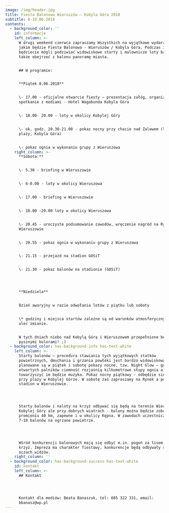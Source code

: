 ```yaml
---
image: /img/header.jpg
title: Fiesta Balonowa Wieruszów – Kobyla Góra 2018
subtitle: 8-10.06.2018
contents:
  - background_color: ''
    id: informacje
    left_column: >-
      W drugi weekend czerwca zapraszamy Wszystkich na wyjątkowe wydarzenie
      jakim będzie Fiesta Balonowa - Wieruszów / Kobyla Góra. Podczas imprezy
      będziecie mogli podziwiać widowiskowe starty i malownicze loty balonów a
      także obejrzeć z balonu panoramę miasta. 


      ## W programie:


      **Piątek 8.06.2018**


      \- 17.00 - oficjalne otwarcie fiesty – prezentacja załóg, organizatorów,
      spotkanie z mediami - Hotel Wagabunda Kobyla Góra


      \- 18.00- 20.00 - loty w okolicy Kobylej Góry 


      \- ok. godz. 20.30-21.00 - pokaz nocny przy chacie nad Zalewem (łąka przy
      plaży, Kobyla Góra)       


      \- pokaz ognia w wykonaniu grupy z Wieruszowa
    right_column: >-
      **Sobota:**


      \- 5.30 - briefing w Wieruszowie        


      \- 6-8.00 - loty w okolicy Wieruszowa


      \- 17.00 - briefing w Wieruszowie


      \- 18.00 -20.00 loty w okolicy Wieruszowa


      \- 20.45 - uroczyste podsumowanie zawodów, wręczenie nagród na Rynku w
      Wieruszowie


      \- 20.55 - pokaz ognia w wykonaniu grupy z Wieruszowa


      \- 21.15 - przejazd na stadion GOSiT


      \- 21.30 - pokaz balonów na stadionie (GOSiT)




      **Niedziela**


      Dzień awaryjny w razie odwołania lotów z piątku lub soboty


      \* godziny i miejsca startów zależne są od warunków atmosferycznych i mogą
      ulec zmianie.


      W tych dniach niebo nad Kobylą Górą i Wieruszowem przepełnione będzie
      pysznymi kolorami! ;)
  - background_color: has-background-info has-text-white
    left_column: >-
      Starty balonów – procedura stawiania tych wyjątkowych statków
      powietrznych, dmuchania i grzania powłoki jest bardzo widowiskowa, do tego
      planowane są w piątek i sobotę pokazy nocne, tzw. Night Glow – gdzie z
      otwartych palników ciemność rozjaśnią kilkumetrowe słupy ognia a
      towarzyszyć im będzie muzyka. Pokaz nocny piątkowy - odbędzie się przy
      przy plaży w Kobylej Górze. W sobotę zaś zapraszamy na Rynek a później na
      stadion w Wieruszowie.




      Starty balonów i naloty na krzyż odbywać się będą na terenie Wieruszowa i
      Kobylej Góry ale przy dobrych wiatrach - balony można będzie zobaczyć w
      promieniu 40 km, zapewne i w okolicy Kępna. W zawodach uczestniczyć będzie
      7-10 balonów na ogrzane powietrze.




      Wśród konkurencji balonowych mają się odbyć m.in. pogoń za lisem i tzw.
      krzyż. Impreza ma charakter fiestowy, konkurencje będą odbywały się na
      oczach widzów.
    right_column: ''
  - background_color: has-background-success has-text-white
    id: kontakt
    left_column: >-
      ## Kontakt




      Kontakt dla mediów: Beata Banaszuk, tel: 605 322 331‬, email:
      bbanasz@wp.pl
---
```


